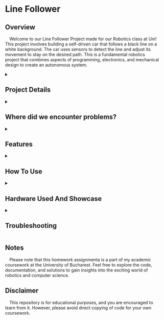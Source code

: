 # Line Follower

## Overview
&emsp;Welcome to our Line Follower Project made for our Robotics class at Uni! This project involves building a self-driven car that follows a black line on a white background. The car uses sensors to detect the line and adjust its movement to stay on the desired path. This is a fundamental robotics project that combines aspects of programming, electronics, and mechanical design to create an autonomous system.

<details>
<summary><h2>Project Details</h2></summary>
&emsp;The Line Follower Project is designed to showcase the integration of sensors, actuators, and programming to achieve autonomous navigation. The primary objective is to create a car that can follow a black line on a white surface without human intervention. The project serves as an excellent introduction to robotics and is suitable for both beginners and experienced enthusiasts.

<br>&emsp;The car, as we call it, enters in a self-calibration mode when started. After the calibration mode ended, it starts following the line and races for best lap times possible.This sleek and agile autonomous vehicle is meticulously designed to elegantly navigate a black line on a white background, marrying cutting-edge technology with the aesthetics of a vintage Formula 1 car.
</details>

<details>
<summary><h2>Where did we encounter problems?</h2></summary>
  <ol>- Designing a light yet fast and well proportioned chassis.</ol>
  <ol>- Putting the screws on the chassis carefully so the chassis itself won't break.</ol>
  <ol>- Finding a PID function that suits the car perfectly.</ol>
</details>

<details>
<summary><h2>Features</h2></summary>

<ol><br><b>Self Calibration:</b> The Line Follower will enter in the self-calibration (for the QTR-8A reflectance sensor) mode once started.</ol>
<ol><b>PID Function:</b> The Line Follower is using a PID function for best results based on the weight and shape of the chassis.<br></ol>
</details>

<details>
<summary><h2>How To Use</h2></summary>

<ol><b>Get a Line-Follower Background:</b> Get your background ready (white with a black stripe shaped like a circuit).<br></ol>
<ol><b>Power On:</b> Get your car ready by plugging the battery on.<br></ol>
<ol><b>Sit back and watch:</b> Enjoy watching the "car" ripping those tyres on the lap turns and destryoing the opponents.<br></ol>
</details>
  
<details>
<summary><h2>Hardware Used And Showcase</h2></summary>
<img src = 'https://github.com/leviaici/miniMatrixGame/blob/main/Mini_Matrix_Game/IMG_7184.jpeg' align="right" width = 300>
  
- [X] Arduino UNO Board
- [X] L293D Motor Driver
- [X] Chassis
- [X] QTR-8A reflectance sensor
- [X] Screws
- [X] Zip-ties
- [X] Power Source (LiPo battery)
- [X] Ball caster
- [X] DC Motors (2)
- [X] Small Breadboard
- [X] Wheels (2)
- [X] Wires

</details>

<details>
<summary><h2>Troubleshooting</h2></summary>
<ol><b>Check the wires:</b> Ensure that the wires are all correctly plugged in.<br></ol>
<ol><b>Check the Power Source:</b> Be sure the battery is not drained.<br></ol>
<ol><b>Check the Motors:</b> Check the motors for possible malfunctions. They may be broken.<br></ol>
<ol><b>Code debugging:</b> Use serial monitoring in the Arduino IDE to debug and understand sensor readings.<br></ol>
</details>

## Notes

&emsp;Please note that this homework assignmenta is a part of my academic coursework at the University of Bucharest. Feel free to explore the code, documentation, and solutions to gain insights into the exciting world of robotics and computer science.

## Disclaimer
&emsp;This repository is for educational purposes, and you are encouraged to learn from it. However, please avoid direct copying of code for your own coursework.

